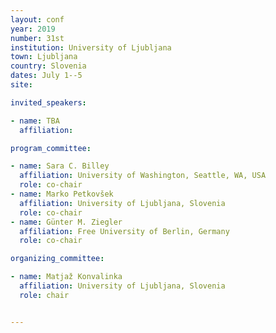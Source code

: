 ```yaml
---
layout: conf
year: 2019
number: 31st
institution: University of Ljubljana
town: Ljubljana
country: Slovenia
dates: July 1--5
site: 

invited_speakers:

- name: TBA
  affiliation: 

program_committee:

- name: Sara C. Billey
  affiliation: University of Washington, Seattle, WA, USA
  role: co-chair
- name: Marko Petkovšek
  affiliation: University of Ljubljana, Slovenia
  role: co-chair
- name: Günter M. Ziegler
  affiliation: Free University of Berlin, Germany
  role: co-chair

organizing_committee:

- name: Matjaž Konvalinka
  affiliation: University of Ljubljana, Slovenia
  role: chair


---
```

